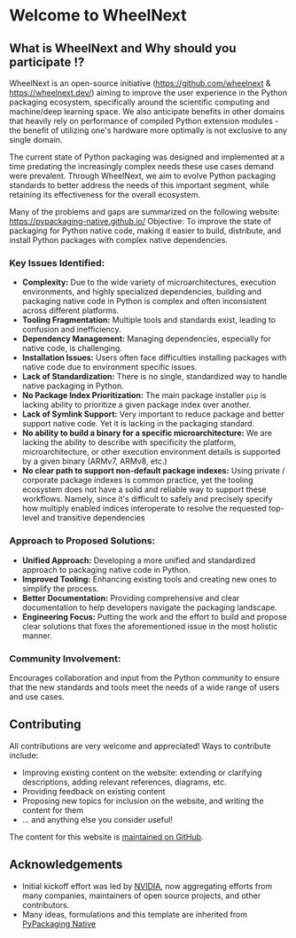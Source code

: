 
# Welcome to WheelNext

## What is WheelNext and Why should you participate !?

WheelNext is an open-source initiative (<https://github.com/wheelnext> & <https://wheelnext.dev/>) aiming to improve the
user experience in the Python packaging ecosystem, specifically around the scientific computing and machine/deep
learning space. We also anticipate benefits in other domains that heavily rely on performance of compiled Python
extension modules - the benefit of utilizing one's hardware more optimally is not exclusive to any single domain.

The current state of Python packaging was designed and implemented at a time predating the increasingly complex needs
these use cases demand were prevalent. Through WheelNext, we aim to evolve Python packaging standards to better address
the needs of this important segment, while retaining its effectiveness for the overall ecosystem.

Many of the problems and gaps are summarized on the following website: <https://pypackaging-native.github.io/>
Objective: To improve the state of packaging for Python native code, making it easier to build, distribute, and install
Python packages with complex native dependencies.

### Key Issues Identified:

- **Complexity:** Due to the wide variety of microarchitectures, execution environments, and highly specialized
dependencies, building and packaging native code in Python is complex and often inconsistent across different platforms.
- **Tooling Fragmentation:** Multiple tools and standards exist, leading to confusion and inefficiency.
- **Dependency Management:** Managing dependencies, especially for native code, is challenging.
- **Installation Issues:** Users often face difficulties installing packages with native code due to environment
specific issues.
- **Lack of Standardization:** There is no single, standardized way to handle native packaging in Python.
- **No Package Index Prioritization:** The main package installer `pip` is lacking ability to prioritize a given package
index over another.
- **Lack of Symlink Support:** Very important to reduce package and better support native code. Yet it is lacking in the
packaging standard.
- **No ability to build a binary for a specific microarchitecture:** We are lacking the ability to describe with
specificity the platform, microarchitecture, or other execution environment details is supported by a given binary
(ARMv7, ARMv8, etc.)
- **No clear path to support non-default package indexes:** Using private / corporate package indexes is common
practice, yet the tooling ecosystem does not have a solid and reliable way to support these workflows. Namely,
since it's difficult to safely and precisely specify how multiply enabled indices interoperate to resolve the requested
top-level and transitive dependencies

### Approach to Proposed Solutions:

- **Unified Approach:** Developing a more unified and standardized approach to packaging native code in Python.
- **Improved Tooling:** Enhancing existing tools and creating new ones to simplify the process.
- **Better Documentation:** Providing comprehensive and clear documentation to help developers navigate the packaging landscape.
- **Engineering Focus:** Putting the work and the effort to build and propose clear solutions that fixes the
aforementioned issue in the most holistic manner.

### Community Involvement:

Encourages collaboration and input from the Python community to ensure that the new standards and tools meet the needs
of a wide range of users and use cases.

## Contributing

All contributions are very welcome and appreciated! Ways to contribute include:

- Improving existing content on the website: extending or clarifying
  descriptions, adding relevant references, diagrams, etc.
- Providing feedback on existing content
- Proposing new topics for inclusion on the website, and writing the content for them
- ... and anything else you consider useful!

The content for this website is [maintained on GitHub](https://github.com/wheelnext/wheelnext).

## Acknowledgements

- Initial kickoff effort was led by [NVIDIA](http://nvidia.com/), now aggregating efforts from many companies,
 maintainers of open source projects, and other contributors.
- Many ideas, formulations and this template are inherited from [PyPackaging Native](https://github.com/pypackaging-native/pypackaging-native)
